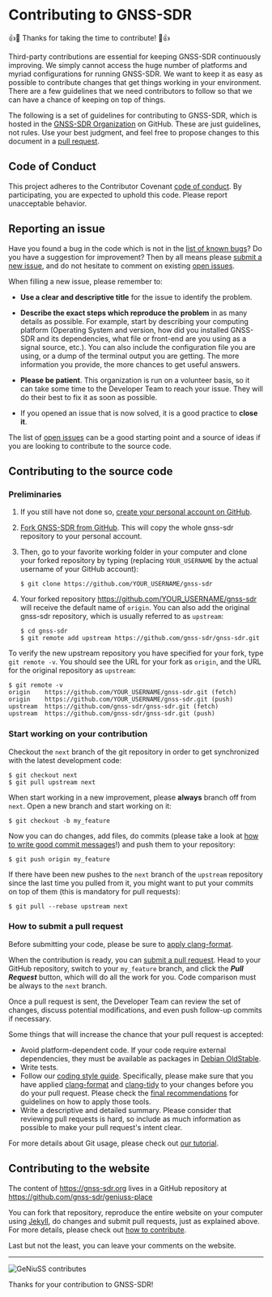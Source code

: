 # Contributing to GNSS-SDR

:+1::tada: Thanks for taking the time to contribute! :tada::+1:

Third-party contributions are essential for keeping GNSS-SDR
continuously improving. We simply cannot access the huge number of
platforms and myriad configurations for running GNSS-SDR. We want to
keep it as easy as possible to contribute changes that get things
working in your environment. There are a few guidelines that we need
contributors to follow so that we can have a chance of keeping on top of
things.

The following is a set of guidelines for contributing to GNSS-SDR, which
is hosted in the [GNSS-SDR Organization](https://github.com/gnss-sdr) on
GitHub. These are just guidelines, not rules. Use your best judgment,
and feel free to propose changes to this document in a [pull
request](#how-to-submit-a-pull-request).

## Code of Conduct

This project adheres to the Contributor Covenant [code of
conduct](CODE_OF_CONDUCT.md). By participating, you are expected to
uphold this code. Please report unacceptable behavior.

## Reporting an issue

Have you found a bug in the code which is not in the [list of known
bugs](https://github.com/gnss-sdr/gnss-sdr/issues)? Do you have a
suggestion for improvement? Then by all means please [submit a new
issue](https://github.com/gnss-sdr/gnss-sdr/issues/new), and do not
hesitate to comment on existing [open
issues](https://github.com/gnss-sdr/gnss-sdr/issues).

When filling a new issue, please remember to:

 * **Use a clear and descriptive title** for the issue to identify the
problem.

 * **Describe the exact steps which reproduce the problem** in as many
details as possible. For example, start by describing your computing
platform (Operating System and version, how did you installed GNSS-SDR
and its dependencies, what file or front-end are you using as a signal
source, etc.). You can also include the configuration file you are
using, or a dump of the terminal output you are getting. The more
information you provide, the more chances to get useful answers.

 * **Please be patient**. This organization is run on a volunteer basis,
so it can take some time to the Developer Team to reach your issue.
They will do their best to fix it as soon as possible.

 * If you opened an issue that is now solved, it is a good practice to
**close it**.

The list of [open issues](https://github.com/gnss-sdr/gnss-sdr/issues)
can be a good starting point and a source of ideas if you are looking to
contribute to the source code.


## Contributing to the source code

### Preliminaries

   1. If you still have not done so, [create your personal account on
GitHub](https://github.com/join).

   2. [Fork GNSS-SDR from
GitHub](https://github.com/gnss-sdr/gnss-sdr/fork). This will copy the
whole gnss-sdr repository to your personal account.

   3. Then, go to your favorite working folder in your computer and
clone your forked repository by typing (replacing ```YOUR_USERNAME``` by
the actual username of your GitHub account):

          $ git clone https://github.com/YOUR_USERNAME/gnss-sdr

   4. Your forked repository https://github.com/YOUR_USERNAME/gnss-sdr
will receive the default name of `origin`. You can also add the original
gnss-sdr repository, which is usually referred to as `upstream`:

          $ cd gnss-sdr
          $ git remote add upstream https://github.com/gnss-sdr/gnss-sdr.git

To verify the new upstream repository you have specified for your fork,
type `git remote -v`. You should see the URL for your fork as `origin`,
and the URL for the original repository as `upstream`:

```
$ git remote -v
origin    https://github.com/YOUR_USERNAME/gnss-sdr.git (fetch)
origin    https://github.com/YOUR_USERNAME/gnss-sdr.git (push)
upstream  https://github.com/gnss-sdr/gnss-sdr.git (fetch)
upstream  https://github.com/gnss-sdr/gnss-sdr.git (push)
```

### Start working on your contribution

Checkout the `next` branch of the git repository in order to get
synchronized with the latest development code:

```
$ git checkout next
$ git pull upstream next
```

When start working in a new improvement, please **always** branch off
from `next`. Open a new branch and start working on it:

```
$ git checkout -b my_feature
```

Now you can do changes, add files, do commits (please take a look at
[how to write good commit
messages](https://chris.beams.io/posts/git-commit/)!) and push them to
your repository:

```
$ git push origin my_feature
```

If there have been new pushes to the `next` branch of the `upstream`
repository since the last time you pulled from it, you might want to put
your commits on top of them (this is mandatory for pull requests):

```
$ git pull --rebase upstream next
```

### How to submit a pull request

Before submitting your code, please be sure to [apply clang-format](https://gnss-sdr.org/coding-style/#use-tools-for-automated-code-formatting).

When the contribution is ready, you can [submit a pull
request](https://github.com/gnss-sdr/gnss-sdr/compare/). Head to your
GitHub repository, switch to your `my_feature` branch, and click the
_**Pull Request**_ button, which will do all the work for you. Code
comparison must be always to the `next` branch.

Once a pull request is sent, the Developer Team can review the set of
changes, discuss potential modifications, and even push follow-up
commits if necessary.

Some things that will increase the chance that your pull request is
accepted:

 * Avoid platform-dependent code. If your code require external
 dependencies, they must be available as packages in [Debian OldStable](https://wiki.debian.org/DebianOldStable).
 * Write tests.
 * Follow our [coding style guide](https://gnss-sdr.org/coding-style/).
 Specifically, please make sure that you have applied
 [clang-format](https://clang.llvm.org/docs/ClangFormat.html) and
 [clang-tidy](https://clang.llvm.org/extra/clang-tidy/) to your changes before
 you do your pull request. Please check the
 [final recommendations](https://gnss-sdr.org/coding-style/#final-recommendations)
 for guidelines on how to apply those tools.
 * Write a descriptive and detailed summary. Please consider that
reviewing pull requests is hard, so include as much information as
possible to make your pull request's intent clear.

For more details about Git usage, please check out [our
tutorial](https://gnss-sdr.org/docs/tutorials/using-git/).


## Contributing to the website

The content of https://gnss-sdr.org lives in a GitHub repository at
https://github.com/gnss-sdr/geniuss-place

You can fork that repository, reproduce the entire website on your
computer using [Jekyll](https://jekyllrb.com/), do changes and submit
pull requests, just as explained above. For more details, please check
out [how to contribute](https://gnss-sdr.org/contribute/).

Last but not the least, you can leave your comments on the website.


------



![GeNiuSS
contributes](https://gnss-sdr.org/assets/images/geniuss-contribute.png)

Thanks for your contribution to GNSS-SDR!
